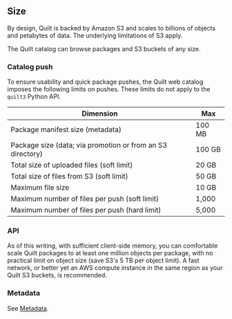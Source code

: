 ## Size 

By design, Quilt is backed by Amazon S3 and scales to billions of objects and
petabytes of data. The underlying limitations of S3 apply.

The Quilt catalog can browse packages and S3 buckets of any size.

### Catalog push

To ensure usability and quick package pushes, the Quilt web catalog imposes
the following limits on pushes. These limits do not apply to the `quilt3` Python
API.


 Dimension                                                  | Max
------------------------------------------------------------|--------
 Package manifest size (metadata)                           | 100 MB
 Package size (data; via promotion or from an S3 directory) | 100 GB
 Total size of uploaded files (soft limit)                  | 20 GB
 Total size of files from S3 (soft limit)                   | 50 GB
 Maximum file size                                          | 10 GB
 Maximum number of files per push (soft limit)              | 1,000
 Maximum number of files per push (hard limit)              | 5,000


### API

As of this writing, with sufficient client-side memory, you can comfortable scale
Quilt packages to at least one million objects per package, with no practical limit
on object size (save S3's 5 TB per object limit). A fast network, or better yet an AWS
compute instance in the same region as your Quilt S3 buckets, is recommended.

### Metadata

See [Metadata](../Catalog/Metadata.md).
